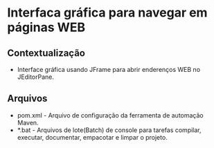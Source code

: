 # Interfaca gráfica para navegar em páginas WEB

## Contextualização

- Interface gráfica usando JFrame para abrir enderenços WEB no JEditorPane.

## Arquivos

- pom.xml - Arquivo de configuração da ferramenta de automação Maven.
- *.bat - Arquivos de lote(Batch) de console para tarefas compilar, executar, documentar, empacotar e limpar o projeto.